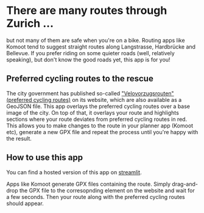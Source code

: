 # There are many routes through Zurich ...

but not many of them are safe when you're on a bike. Routing apps like Komoot tend to suggest straight routes along Langstrasse, Hardbrücke and Bellevue. If you prefer riding on some quieter roads (well, relatively speaking), but don't know the good roads yet, this app is for you!

## Preferred cycling routes to the rescue

The city government has published so-called ["Velovorzugsrouten" (preferred cycling routes)](https://www.stadt-zuerich.ch/de/mobilitaet/velo/velovorzugsrouten.html) on its website, which are also available as a GeoJSON file. This app overlays the preferred cycling routes over a base image of the city. On top of that, it overlays your route and highlights sections where your route deviates from preferred cycling routes in red. This allows you to make changes to the route in your planner app (Komoot etc), generate a new GPX file and repeat the process until you're happy with the result.

## How to use this app

You can find a hosted version of this app on [streamlit](https://route-zurich.streamlit.app/).

Apps like Komoot generate GPX files containing the route. Simply drag-and-drop the GPX file to the corresopnding element on the website and wait for a few seconds. Then your route along with the preferred cycling routes should appear.